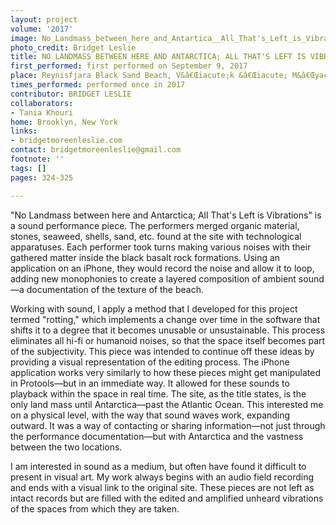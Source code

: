 ```yaml
---
layout: project
volume: '2017'
image: No_Landmass_between_here_and_Antartica__All_That's_Left_is_Vibrations_edited.jpg
photo_credit: Bridget Leslie
title: NO LANDMASS BETWEEN HERE AND ANTARCTICA; ALL THAT'S LEFT IS VIBRATIONS
first_performed: first performed on September 9, 2017
place: Reynisfjara Black Sand Beach, V&â€Œiacute;k &â€Œiacute; M&â€Œyacute;rdal, Iceland
times_performed: performed once in 2017
contributor: BRIDGET LESLIE
collaborators:
- Tania Khouri
home: Brooklyn, New York
links:
- bridgetmoreenleslie.com
contact: bridgetmoreenleslie@gmail.com
footnote: ''
tags: []
pages: 324-325

---
```


"No Landmass between here and Antarctica; All That's Left is Vibrations" is a sound performance piece. The performers merged organic material, stones, seaweed, shells, sand, etc. found at the site with technological apparatuses. Each performer took turns making various noises with their gathered matter inside the black basalt rock formations. Using an application on an iPhone, they would record the noise and allow it to loop, adding new monophonies to create a layered composition of ambient sound—a documentation of the texture of the beach.

Working with sound, I apply a method that I developed for this project termed "rotting," which implements a change over time in the software that shifts it to a degree that it becomes unusable or unsustainable. This process eliminates all hi-fi or humanoid noises, so that the space itself becomes part of the subjectivity. This piece was intended to  continue off these ideas by providing a visual representation of the editing process. The iPhone application works very similarly to how these pieces might get manipulated in Protools—but in an immediate way. It allowed for these sounds to playback within the space in real time. The site, as the title states, is the only land mass until Antarctica—past the Atlantic Ocean. This interested me on a physical level, with the way that sound waves work, expanding outward. It was a way of contacting or sharing information—not just through the performance documentation—but with Antarctica and the vastness between the two locations.

I am interested in sound as a medium, but often have found it difficult to present in visual art. My work always begins with an audio field recording and ends with a visual link to the original site. These pieces are not left as intact records but are filled with the edited and amplified unheard vibrations of the spaces from which they are taken.
